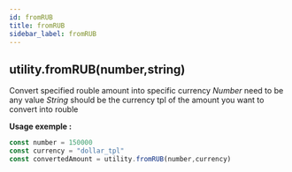 ```yaml
---
id: fromRUB
title: fromRUB
sidebar_label: fromRUB
---
```

## utility.fromRUB(number,string)

Convert specified rouble amount into specific currency
*Number* need to be any value
*String* should be the currency tpl of the amount you want to convert into rouble

**Usage exemple :**
```js
const number = 150000
const currency = "dollar_tpl"
const convertedAmount = utility.fromRUB(number,currency)
```